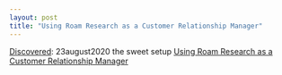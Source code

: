 ```yaml
---
layout: post
title: "Using Roam Research as a Customer Relationship Manager"
---
```

[Discovered](http://rolandtanglao.com/2020/07/29/p1-blogthis-checkvist-list-links-to-blog/): 23august2020 the sweet setup [Using Roam Research as a Customer Relationship Manager](https://thesweetsetup.com/using-roam-research-as-a-customer-relationship-manager/)
